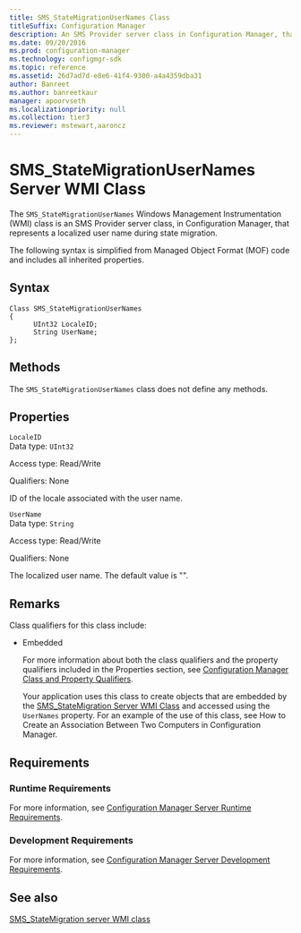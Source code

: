 ```yaml
---
title: SMS_StateMigrationUserNames Class
titleSuffix: Configuration Manager
description: An SMS Provider server class in Configuration Manager, that represents a localized username during state migration.
ms.date: 09/20/2016
ms.prod: configuration-manager
ms.technology: configmgr-sdk
ms.topic: reference
ms.assetid: 26d7ad7d-e8e6-41f4-9300-a4a4359dba31
author: Banreet
ms.author: banreetkaur
manager: apoorvseth
ms.localizationpriority: null
ms.collection: tier3
ms.reviewer: mstewart,aaroncz 
---
```

# SMS_StateMigrationUserNames Server WMI Class
The `SMS_StateMigrationUserNames` Windows Management Instrumentation (WMI) class is an SMS Provider server class, in Configuration Manager, that represents a localized user name during state migration.  

 The following syntax is simplified from Managed Object Format (MOF) code and includes all inherited properties.  

## Syntax  

```  
Class SMS_StateMigrationUserNames  
{  
      UInt32 LocaleID;  
      String UserName;  
};  
```  

## Methods  
 The `SMS_StateMigrationUserNames` class does not define any methods.  

## Properties  
 `LocaleID`  
 Data type: `UInt32`  

 Access type: Read/Write  

 Qualifiers: None  

 ID of the locale associated with the user name.  

 `UserName`  
 Data type: `String`  

 Access type: Read/Write  

 Qualifiers: None  

 The localized user name. The default value is "".  

## Remarks  
 Class qualifiers for this class include:  

- Embedded  

  For more information about both the class qualifiers and the property qualifiers included in the Properties section, see [Configuration Manager Class and Property Qualifiers](../../../develop/reference/misc/class-and-property-qualifiers.md).  

  Your application uses this class to create objects that are embedded by the [SMS_StateMigration Server WMI Class](../../../develop/reference/osd/sms_statemigration-server-wmi-class.md) and accessed using the `UserNames` property. For an example of the use of this class, see How to Create an Association Between Two Computers in Configuration Manager.  

## Requirements  

### Runtime Requirements  
 For more information, see [Configuration Manager Server Runtime Requirements](../../../develop/core/reqs/server-runtime-requirements.md).  

### Development Requirements  
 For more information, see [Configuration Manager Server Development Requirements](../../../develop/core/reqs/server-development-requirements.md).  

## See also

[SMS_StateMigration server WMI class](sms_statemigration-server-wmi-class.md)
